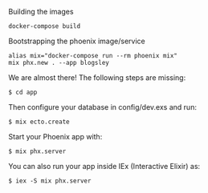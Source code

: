 Building the images

    docker-compose build

Bootstrapping the phoenix image/service

    alias mix="docker-compose run --rm phoenix mix"
    mix phx.new . --app blogsley

We are almost there! The following steps are missing:

    $ cd app

Then configure your database in config/dev.exs and run:

    $ mix ecto.create

Start your Phoenix app with:

    $ mix phx.server

You can also run your app inside IEx (Interactive Elixir) as:

    $ iex -S mix phx.server